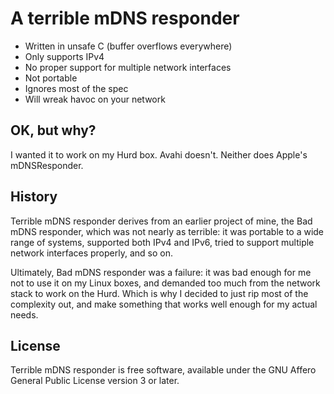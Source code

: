 # A terrible mDNS responder

* Written in unsafe C (buffer overflows everywhere)
* Only supports IPv4
* No proper support for multiple network interfaces
* Not portable
* Ignores most of the spec
* Will wreak havoc on your network

## OK, but why?

I wanted it to work on my Hurd box. Avahi doesn't. Neither does Apple's
mDNSResponder.

## History

Terrible mDNS responder derives from an earlier project of mine, the Bad
mDNS responder, which was not nearly as terrible: it was portable to a wide
range of systems, supported both IPv4 and IPv6, tried to support multiple
network interfaces properly, and so on.

Ultimately, Bad mDNS responder was a failure: it was bad enough for me not
to use it on my Linux boxes, and demanded too much from the network stack
to work on the Hurd. Which is why I decided to just rip most of the
complexity out, and make something that works well enough for my actual needs.

## License

Terrible mDNS responder is free software, available under the
GNU Affero General Public License version 3 or later.
